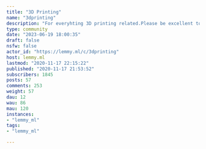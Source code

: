 ```yaml
---
title: "3D Printing" 
name: "3dprinting"
description: "For everyhting 3D printing related.Please be excellent to each other :)Icon by  [Freepik](https://www.flaticon.com/authors/freepik), Banner photo by [Thiago Medeiros Araujo](https://unsplash.com/@tmedeiros)"
type: community
date: "2023-06-19 18:00:35"
draft: false
nsfw: false
actor_id: "https://lemmy.ml/c/3dprinting"
host: lemmy.ml
lastmod: "2020-11-17 22:15:22"
published: "2020-11-17 21:53:52"
subscribers: 1845
posts: 57
comments: 253
weight: 57
dau: 12
wau: 86
mau: 120
instances:
- "lemmy_ml"
tags: 
- "lemmy_ml"

---
```

